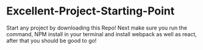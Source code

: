 # Excellent-Project-Starting-Point
Start any project by downloading this Repo!
Next make sure you run the command, NPM install in your terminal and install webpack as well as react, after that you should be good to go!
